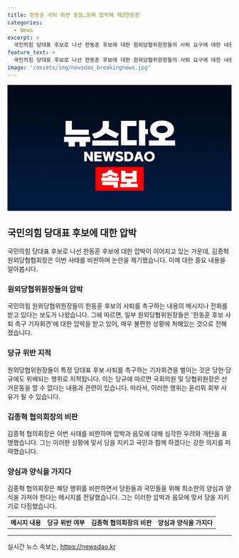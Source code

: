 ```yaml
---
title: 한동훈 사퇴 회견 동참…원외 압박해 제2연판장
categories:
  - News
excerpt: >
  국민의힘 당대표 후보로 나선 한동훈 후보에 대한 원외당협위원장들의 사퇴 요구에 대한 내용이 공개되며 당 안팎에서 논란이 일고 있다. 한동훈 후보의 사퇴를 압박하기 위해 원외당협위원장들이 접촉하는 사태로, 이는 당헌·당규에도 위배되는 행위로 여겨지고 있다. 김종혁 협의회장은 비열한 음모에 맞서 당을 지키면 당원과 국민들이 함께 할 것이라며 이번 사태에 대한 비판을 총망라하고 있다. 
feature_text: >
  국민의힘 당대표 후보로 나선 한동훈 후보에 대한 원외당협위원장들의 사퇴 요구에 대한 내용이 공개되며 당 안팎에서 논란이 일고 있다. 한동훈 후보의 사퇴를 압박하기 위해 원외당협위원장들이 접촉하는 사태로, 이는 당헌·당규에도 위배되는 행위로 여겨지고 있다. 김종혁 협의회장은 비열한 음모에 맞서 당을 지키면 당원과 국민들이 함께 할 것이라며 이번 사태에 대한 비판을 총망라하고 있다. 
image: '/assets/img/newsdao_breakingnews.jpg'
---
```


<p><img src="/assets/img/newsdao_breakingnews.jpg" alt="flaretime 속보" /></p>

<h2 data-ke-size="size26">국민의힘 당대표 후보에 대한 압박</h2>

<p data-ke-size="size16">국민의힘 당대표 후보로 나선 한동훈 후보에 대한 압박이 이어지고 있는 가운데, 김종혁 원외당협협회장은 이번 사태를 비판하며 논란을 제기했습니다. 이에 대한 중요 내용을 알아봅시다.</p>

<h3>원외당협위원장들의 압박</h3>

<p data-ke-size="size16">국민의힘 원외당협위원장들이 한동훈 후보의 사퇴를 촉구하는 내용의 메시지나 전화를 받고 있다는 보도가 나왔습니다. 그에 따르면, 일부 원외당협위원장들은 '한동훈 후보 사퇴 촉구 기자회견'에 대한 압박을 받고 있어, 매우 불편한 상황에 처해있는 것으로 전해졌습니다.</p>

<h3>당규 위반 지적</h3>

<p data-ke-size="size16">원외당협위원장들이 특정 당대표 후보 사퇴를 촉구하는 기자회견을 벌이는 것은 당헌·당규에도 위배되는 행위로 지적됩니다. 이는 당규에 따르면 국회의원 및 당협위원장은 선거운동을 할 수 없다는 내용과 관련이 있습니다. 따라서, 이러한 행위는 윤리위 회부 사유가 될 수 있습니다.</p>

<h3>김종혁 협의회장의 비판</h3>

<p data-ke-size="size16">김종혁 협의회장은 이번 사태를 비판하며 압박과 음모에 대해 심각한 우려와 개탄을 표명했습니다. 그는 이러한 상황에 맞서 당을 지키고 국민과 함께 하겠다는 강한 의지를 피력했습니다.</p>

<h3>양심과 양식을 가지다</h3>

<p data-ke-size="size16">김종혁 협의회장은 해당 행위를 비판하면서 당원들과 국민들을 위해 최소한의 양심과 양식을 가져야 한다는 메시지를 전달했습니다. 그는 이러한 압박과 음모에 맞서 당을 지키기로 다짐했습니다.</p>

<table>
    <tr>
        <td style="text-align: center; height: 17px;"><b>메시지 내용</b></td>
        <td style="text-align: center; height: 17px;"><b>당규 위반 여부</b></td>
        <td style="text-align: center; height: 17px;"><b>김종혁 협의회장의 비판</b></td>
        <td style="text-align: center; height: 17px;"><b>양심과 양식을 가지다</b></td>
    </tr>
</table>

<p><hr></p>
실시간 뉴스 속보는, <a href="https://newsdao.kr" rel="dofollow">https://newsdao.kr</a>


